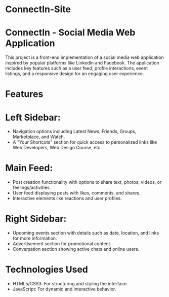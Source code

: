 # ConnectIn-Site

# ConnectIn - Social Media Web Application
This project is a front-end implementation of a social media web application inspired by popular platforms like LinkedIn and Facebook. The application includes key features such as a user feed, profile interactions, event listings, and a responsive design for an engaging user experience.

# Features
# Left Sidebar:
- Navigation options including Latest News, Friends, Groups, Marketplace, and Watch.
- A "Your Shortcuts" section for quick access to personalized links like Web Developers, Web Design Course, etc.

# Main Feed:
- Post creation functionality with options to share text, photos, videos, or feelings/activities.
- User feed displaying posts with likes, comments, and shares.
- Interactive elements like reactions and user profiles.

# Right Sidebar:
- Upcoming events section with details such as date, location, and links for more information.
- Advertisement section for promotional content.
- Conversation section showing active chats and online users.

# Technologies Used
- HTML5/CSS3: For structuring and styling the interface.
- JavaScript: For dynamic and interactive behavior.